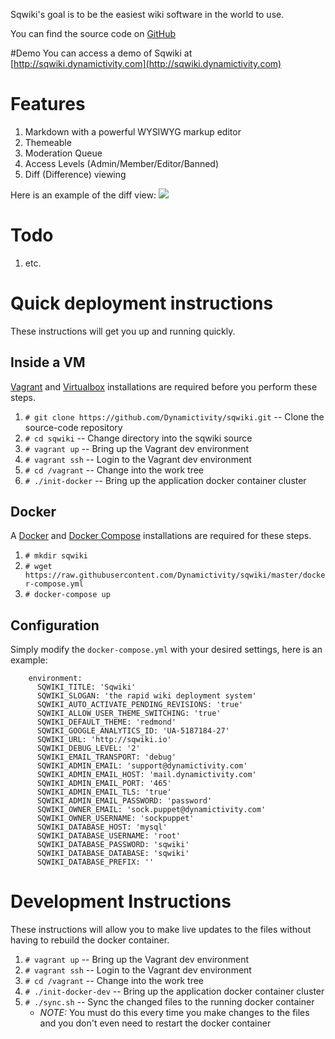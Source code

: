 Sqwiki's goal is to be the easiest wiki software in the world to use.

You can find the source code on [GitHub](http://https://github.com/Dynamictivity/sqwiki)

#Demo
You can access a demo of Sqwiki at [http://sqwiki.dynamictivity.com](http://sqwiki.dynamictivity.com)

# Features
1. Markdown with a powerful WYSIWYG markup editor
2. Themeable
3. Moderation Queue
4. Access Levels (Admin/Member/Editor/Banned)
5. Diff (Difference) viewing

Here is an example of the diff view:
![](https://dl.dropboxusercontent.com/u/5765310/Screen%20Shot%202016-06-02%20at%202.10.25%20PM.png)

# Todo
1. etc.

# Quick deployment instructions
These instructions will get you up and running quickly.

## Inside a VM
[Vagrant](https://www.vagrantup.com/) and [Virtualbox](https://www.virtualbox.org/wiki/Downloads) installations are required before you perform these steps.

1. `# git clone https://github.com/Dynamictivity/sqwiki.git` -- Clone the source-code repository
2. `# cd sqwiki` -- Change directory into the sqwiki source
3. `# vagrant up` -- Bring up the Vagrant dev environment
4. `# vagrant ssh` -- Login to the Vagrant dev environment
5. `# cd /vagrant` -- Change into the work tree
6. `# ./init-docker` -- Bring up the application docker container cluster

## Docker
A [Docker](http://https://www.docker.com/) and [Docker Compose](https://docs.docker.com/compose/install/) installations are required for these steps.
1. `# mkdir sqwiki`
2. `# wget https://raw.githubusercontent.com/Dynamictivity/sqwiki/master/docker-compose.yml`
3. `# docker-compose up`

## Configuration
Simply modify the `docker-compose.yml` with your desired settings, here is an example:
```
    environment:
      SQWIKI_TITLE: 'Sqwiki'
      SQWIKI_SLOGAN: 'the rapid wiki deployment system'
      SQWIKI_AUTO_ACTIVATE_PENDING_REVISIONS: 'true'
      SQWIKI_ALLOW_USER_THEME_SWITCHING: 'true'
      SQWIKI_DEFAULT_THEME: 'redmond'
      SQWIKI_GOOGLE_ANALYTICS_ID: 'UA-5187184-27'
      SQWIKI_URL: 'http://sqwiki.io'
      SQWIKI_DEBUG_LEVEL: '2'
      SQWIKI_EMAIL_TRANSPORT: 'debug'
      SQWIKI_ADMIN_EMAIL: 'support@dynamictivity.com'
      SQWIKI_ADMIN_EMAIL_HOST: 'mail.dynamictivity.com'
      SQWIKI_ADMIN_EMAIL_PORT: '465'
      SQWIKI_ADMIN_EMAIL_TLS: 'true'
      SQWIKI_ADMIN_EMAIL_PASSWORD: 'password'
      SQWIKI_OWNER_EMAIL: 'sock.puppet@dynamictivity.com'
      SQWIKI_OWNER_USERNAME: 'sockpuppet'
      SQWIKI_DATABASE_HOST: 'mysql'
      SQWIKI_DATABASE_USERNAME: 'root'
      SQWIKI_DATABASE_PASSWORD: 'sqwiki'
      SQWIKI_DATABASE_DATABASE: 'sqwiki'
      SQWIKI_DATABASE_PREFIX: ''
```

# Development Instructions
These instructions will allow you to make live updates to the files without having to rebuild the docker container.

1. `# vagrant up` -- Bring up the Vagrant dev environment
2. `# vagrant ssh` -- Login to the Vagrant dev environment
3. `# cd /vagrant` -- Change into the work tree
4. `# ./init-docker-dev` -- Bring up the application docker container cluster
5. `# ./sync.sh` -- Sync the changed files to the running docker container
    * _NOTE:_ You must do this every time you make changes to the files and you don't even need to restart the docker container

